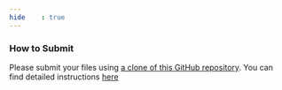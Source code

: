 ```yaml
---
hide    : true
---
```


### How to Submit

Please submit your files using [a clone of this GitHub repository](https://github.com/photobox/pbx-candidate-answers). You can find
detailed instructions [here](/page/submit-using-git-repo/)